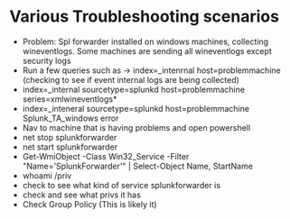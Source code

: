 # Various Troubleshooting scenarios
  - Problem: Spl forwarder installed on windows machines, collecting wineventlogs. Some machines are sending all wineventlogs except security logs
  - Run a few queries such as -> index=_intenrnal host=problemmachine (checking to see if event internal logs are being collected)
  - index=_internal sourcetype=splunkd host=problemmachine series=xmlwineventlogs*
  - index=_inteneral sourcetype=splunkd host=problemmachine Splunk_TA_windows error
  - Nav to machine that is having problems and open powershell
  - net stop splunkforwarder
  - net start splunkforwarder
  - Get-WmiObject -Class Win32_Service -Filter "Name='SplunkForwarder'" | Select-Object Name, StartName
  - whoami /priv
  - check to see what kind of service splunkforwarder is
  - check and see what privs it has
  - Check Group Policy (This is likely it)
